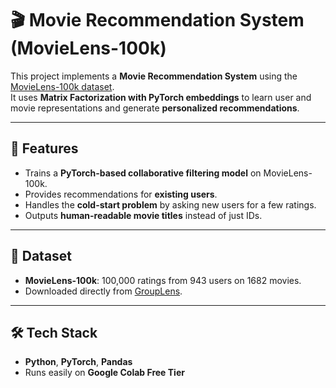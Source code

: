 # 🎬 Movie Recommendation System (MovieLens-100k)

This project implements a **Movie Recommendation System** using the [MovieLens-100k dataset](https://grouplens.org/datasets/movielens/100k/).  
It uses **Matrix Factorization with PyTorch embeddings** to learn user and movie representations and generate **personalized recommendations**.

---

## 🚀 Features
- Trains a **PyTorch-based collaborative filtering model** on MovieLens-100k.  
- Provides recommendations for **existing users**.  
- Handles the **cold-start problem** by asking new users for a few ratings.  
- Outputs **human-readable movie titles** instead of just IDs.  

---

## 📂 Dataset
- **MovieLens-100k**: 100,000 ratings from 943 users on 1682 movies.  
- Downloaded directly from [GroupLens](https://grouplens.org/datasets/movielens/100k/).  

---

## 🛠️ Tech Stack
- **Python**, **PyTorch**, **Pandas**  
- Runs easily on **Google Colab Free Tier**  

